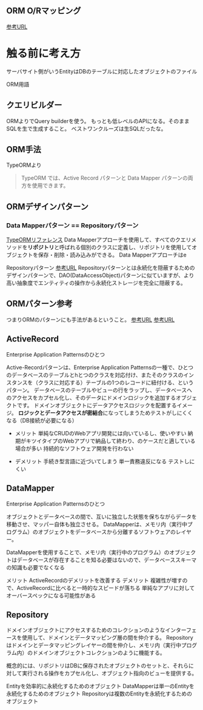 ## ORM O/Rマッピング

[参考URL](https://e-words.jp/w/O-R%E3%83%9E%E3%83%83%E3%83%94%E3%83%B3%E3%82%B0.html)

# 触る前に考え方

サーバサイト側がいうEntityはDBのテーブルに対応したオブジェクトのファイル

ORM用語

## クエリビルダー

ORMよりでQuery builderを使う。
もっとも低レベルのAPIになる。そのままSQLを生で生成すること。
ベストワンクルーズは生SQLだったな。

## ORM手法

TypeORMより
>TypeORM では、Active Record パターンと Data Mapper パターンの両方を使用できます。

## ORMデザインパターン

### Data Mapperパターン == Repositoryパターン

[TypeORMリファレンス](https://orkhan.gitbook.io/typeorm/docs/active-record-data-mapper)
Data Mapperアプローチを使用して、すべてのクエリメソッドを**リポジトリ**と呼ばれる個別のクラスに定義し、リポジトリを使用してオブジェクトを保存・削除・読み込みができる。
Data Mapperアプローチはe

Repositoryパターン
[参考URL](https://qiita.com/mikesorae/items/ff8192fb9cf106262dbf)
Repositoryパターンとは永続化を隠蔽するためのデザインパターンで、DAO(DataAccessObject)パターンに似ていますが、より高い抽象度でエンティティの操作から永続化ストレージを完全に隠蔽する。

## ORMパターン参考

つまりORMのパターンにも手法があるということ。
[参考URL](https://zenn.dev/yum3/articles/t_orm_kinds_research)
[参考URL](https://www.kanzennirikaisita.com/posts/data-access-patterns)

## ActiveRecord

Enterprise Application Patternsのひとつ

Active-Recordパターンは、Enterprise Application Patternsの一種で、ひとつのデータベースのテーブルとhとつのクラスを対応付け、またそのクラスのインスタンスを（クラスに対応する）テーブルの1つのレコードに紐付ける、というパターン。
データベースのテーブルやビューの行をラップし、データベースへのアクセスをカプセル化し、そのデータにドメインロジックを追加するオブジェクトです。
ドメインオブジェクトにデータアクセスロジックを配置するイメージ。
**ロジックとデータアクセスが密結合**になってしまうためテストがしにくくなる（DB接続が必要になる）

- メリット
単純なCRUDのWebアプリ開発には向いているし、使いやすい
納期がキツイタイプのWebアプリで納品して終わり、のケースだと適している場合が多い
持続的なソフトウェア開発を行わない

- デメリット
手続き型言語に近づいてしまう
単一責務違反になる
テストしにくい

## DataMapper

Enterprise Application Patternsのひとつ

オブジェクトとデータベースの間で、互いに独立した状態を保ちながらデータを移動させ、マッパー自体も独立させる。
DataMapperは、メモリ内（実行中プログラム）のオブジェクトをデータベースから分離するソフトウェアのレイヤー。

DataMapperを使用することで、メモリ内（実行中のプログラム）のオブジェクトはデータベースが存在することを知る必要はないので、データベーススキーマの知識も必要でなくなる

メリット
ActiveRecordのデメリットを改善する
デメリット
複雑性が増すので、ActiveRecordに比べると一時的なスピードが落ちる
単純なアプリに対してオーバースペックになる可能性がある

## Repository

ドメインオブジェクトにアクセスするためのコレクションのようなインターフェースを使用して、ドメインとデータマッピング層の間を仲介する。
Repositoryはドメインとデータマッピングレイヤーの間を仲介し、メモリ内（実行中プログラム内）のドメインオブジェクトコレクションのように機能する。

概念的には、リポジトリはDBに保存されたオブジェクトのセットと、それらに対して実行される操作をカプセル化し、オブジェクト指向のビューを提供する。

Entityを効率的に永続化するためのオブジェクト
DataMapperは単一のEntityを永続化するためのオブジェクト
Repositoryは複数のEntityを永続化するためのオブジェクト
